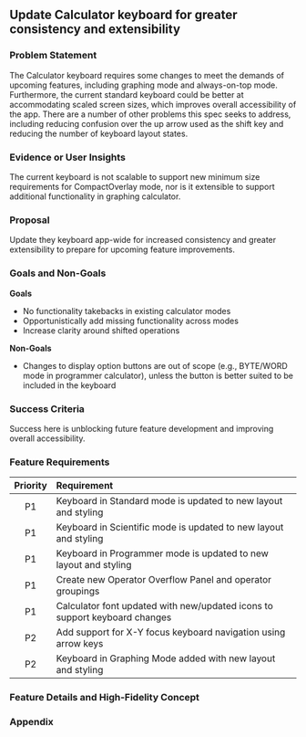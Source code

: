 ## Update Calculator keyboard for greater consistency and extensibility

### Problem Statement
The Calculator keyboard requires some changes to meet the demands of upcoming features, including graphing mode and always-on-top mode. Furthermore, the current standard keyboard could be better at accommodating scaled screen sizes, which improves overall accessibility of the app. There are a number of other problems this spec seeks to address, including reducing confusion over the up arrow used as the shift key and reducing the number of keyboard layout states.

### Evidence or User Insights
The current keyboard is not scalable to support new minimum size requirements for CompactOverlay mode, nor is it extensible to support additional functionality in graphing calculator.

### Proposal
Update they keyboard app-wide for increased consistency and greater extensibility to prepare for upcoming feature improvements.

### Goals and Non-Goals
**Goals**
* No functionality takebacks in existing calculator modes
* Opportunistically add missing functionality across modes
* Increase clarity around shifted operations

**Non-Goals**
* Changes to display option buttons are out of scope (e.g., BYTE/WORD mode in programmer calculator), unless the button is better suited to be included in the keyboard

### Success Criteria
Success here is unblocking future feature development and improving overall accessibility.

### Feature Requirements
| Priority | Requirement |
|:--------:|:----------------------------------------------------------------------------|
| P1 | Keyboard in Standard mode is updated to new layout and styling |
| P1 | Keyboard in Scientific mode is updated to new layout and styling |
| P1 | Keyboard in Programmer mode is updated to new layout and styling |
| P1 | Create new Operator Overflow Panel and operator groupings |
| P1 | Calculator font updated with new/updated icons to support keyboard changes |
| P2 | Add support for X-Y focus keyboard navigation using arrow keys |
| P2 | Keyboard in Graphing Mode added with new layout and styling |

### Feature Details and High-Fidelity Concept
<!-- Show a detailed look at the experience. Make sure you cover all possible flows. Include any alternative designs that were considered. Call out if strings being used are proposed or final. Don’t forget about edge and error cases. Keep in mind compliance and other quality considerations. This should take the form of polished design comps and/or screenshots combined with textual descriptions. -->

### Appendix
<!-- Phases: For larger projects, it may be useful to break the plan into phases (e.g., crawl, walk, run). If applicable, detail that plan here. -->

<!-- Risks and Open Issues: Call out any open issues, if applicable. Waht's left to solve or agree on? -->

<!-- Resources: Include links to any additional documentation or resources, if applicable. -->
